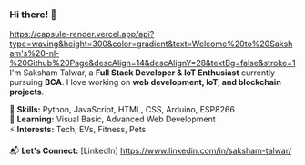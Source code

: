 ### Hi there! 👋 
https://capsule-render.vercel.app/api?type=waving&height=300&color=gradient&text=Welcome%20to%20Saksham's%20-nl-%20Github%20Page&descAlign=14&descAlignY=28&textBg=false&stroke=1
I'm Saksham Talwar, a **Full Stack Developer & IoT Enthusiast** currently pursuing **BCA**. I love working on **web development, IoT, and blockchain projects**.  

🚀 **Skills:** Python, JavaScript, HTML, CSS, Arduino, ESP8266  
🎯 **Learning:** Visual Basic, Advanced Web Development  
⚡ **Interests:** Tech, EVs, Fitness, Pets  

📬 **Let's Connect:** [LinkedIn] https://www.linkedin.com/in/saksham-talwar/  

<!--
**sakshamtalwarr/sakshamtalwarr** is a ✨ _special_ ✨ repository because its `README.md` (this file) appears on your GitHub profile.

Here are some ideas to get you started:

- 🔭 I’m currently working on ...
- 🌱 I’m currently learning ...
- 👯 I’m looking to collaborate on ...
- 🤔 I’m looking for help with ...
- 💬 Ask me about ...
- 📫 How to reach me: ...
- 😄 Pronouns: ...
- ⚡ Fun fact: ...
-->
